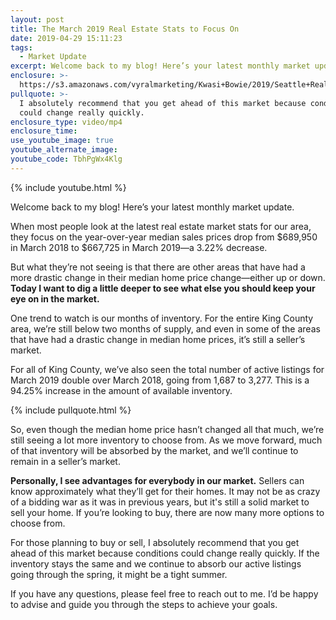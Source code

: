 ```yaml
---
layout: post
title: The March 2019 Real Estate Stats to Focus On
date: 2019-04-29 15:11:23
tags:
  - Market Update
excerpt: Welcome back to my blog! Here’s your latest monthly market update.
enclosure: >-
  https://s3.amazonaws.com/vyralmarketing/Kwasi+Bowie/2019/Seattle+Real+Estate+Agent-+market+update.mp4
pullquote: >-
  I absolutely recommend that you get ahead of this market because conditions
  could change really quickly.
enclosure_type: video/mp4
enclosure_time:
use_youtube_image: true
youtube_alternate_image:
youtube_code: TbhPgWx4Klg
---
```


{% include youtube.html %}

Welcome back to my blog\! Here’s your latest monthly market update.

When most people look at the latest real estate market stats for our area, they focus on the year-over-year median sales prices drop from $689,950 in March 2018 to $667,725 in March 2019—a 3.22% decrease.

But what they’re not seeing is that there are other areas that have had a more drastic change in their median home price change—either up or down. **Today I want to dig a little deeper to see what else you should keep your eye on in the market.**

One trend to watch is our months of inventory. For the entire King County area, we’re still below two months of supply, and even in some of the areas that have had a drastic change in median home prices, it’s still a seller’s market.

For all of King County, we’ve also seen the total number of active listings for March 2019 double over March 2018, going from 1,687 to 3,277. This is a 94.25% increase in the amount of available inventory.

{% include pullquote.html %}

So, even though the median home price hasn’t changed all that much, we’re still seeing a lot more inventory to choose from. As we move forward, much of that inventory will be absorbed by the market, and we’ll continue to remain in a seller’s market.

**Personally, I see advantages for everybody in our market.** Sellers can know approximately what they’ll get for their homes. It may not be as crazy of a bidding war as it was in previous years, but it's still a solid market to sell your home. If you’re looking to buy, there are now many more options to choose from.

For those planning to buy or sell, I absolutely recommend that you get ahead of this market because conditions could change really quickly. If the inventory stays the same and we continue to absorb our active listings going through the spring, it might be a tight summer.&nbsp;

If you have any questions, please feel free to reach out to me. I’d be happy to advise and guide you through the steps to achieve your goals.